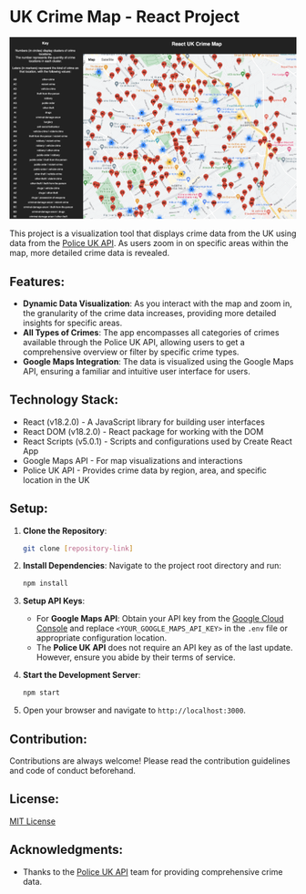 # UK Crime Map - React Project

![Package Structure](image.png)

This project is a visualization tool that displays crime data from the UK using data from the [Police UK API](http://data.police.uk/api/). As users zoom in on specific areas within the map, more detailed crime data is revealed.

## Features:

- **Dynamic Data Visualization**: As you interact with the map and zoom in, the granularity of the crime data increases, providing more detailed insights for specific areas.
- **All Types of Crimes**: The app encompasses all categories of crimes available through the Police UK API, allowing users to get a comprehensive overview or filter by specific crime types.
- **Google Maps Integration**: The data is visualized using the Google Maps API, ensuring a familiar and intuitive user interface for users.

## Technology Stack:

- React (v18.2.0) - A JavaScript library for building user interfaces
- React DOM (v18.2.0) - React package for working with the DOM
- React Scripts (v5.0.1) - Scripts and configurations used by Create React App
- Google Maps API - For map visualizations and interactions
- Police UK API - Provides crime data by region, area, and specific location in the UK

## Setup:

1. **Clone the Repository**:
    ```bash
    git clone [repository-link]
    ```

2. **Install Dependencies**: Navigate to the project root directory and run:
    ```bash
    npm install
    ```

3. **Setup API Keys**:
    - For **Google Maps API**: Obtain your API key from the [Google Cloud Console](https://console.cloud.google.com/) and replace `<YOUR_GOOGLE_MAPS_API_KEY>` in the `.env` file or appropriate configuration location.
    - The **Police UK API** does not require an API key as of the last update. However, ensure you abide by their terms of service.

4. **Start the Development Server**:
    ```bash
    npm start
    ```

5. Open your browser and navigate to `http://localhost:3000`.

## Contribution:

Contributions are always welcome! Please read the contribution guidelines and code of conduct beforehand.

## License:

[MIT License](LICENSE)

## Acknowledgments:

- Thanks to the [Police UK API](http://data.police.uk/api/) team for providing comprehensive crime data.
